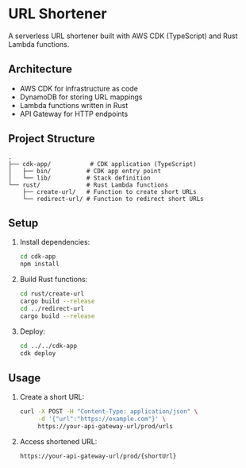 # URL Shortener

A serverless URL shortener built with AWS CDK (TypeScript) and Rust Lambda functions.

## Architecture

- AWS CDK for infrastructure as code
- DynamoDB for storing URL mappings
- Lambda functions written in Rust
- API Gateway for HTTP endpoints

## Project Structure

```
.
├── cdk-app/           # CDK application (TypeScript)
│   ├── bin/          # CDK app entry point
│   └── lib/          # Stack definition
└── rust/             # Rust Lambda functions
    ├── create-url/   # Function to create short URLs
    └── redirect-url/ # Function to redirect short URLs
```

## Setup

1. Install dependencies:
   ```bash
   cd cdk-app
   npm install
   ```

2. Build Rust functions:
   ```bash
   cd rust/create-url
   cargo build --release
   cd ../redirect-url
   cargo build --release
   ```

3. Deploy:
   ```bash
   cd ../../cdk-app
   cdk deploy
   ```

## Usage

1. Create a short URL:
   ```bash
   curl -X POST -H "Content-Type: application/json" \
        -d '{"url":"https://example.com"}' \
        https://your-api-gateway-url/prod/urls
   ```

2. Access shortened URL:
   ```
   https://your-api-gateway-url/prod/{shortUrl}
   ```